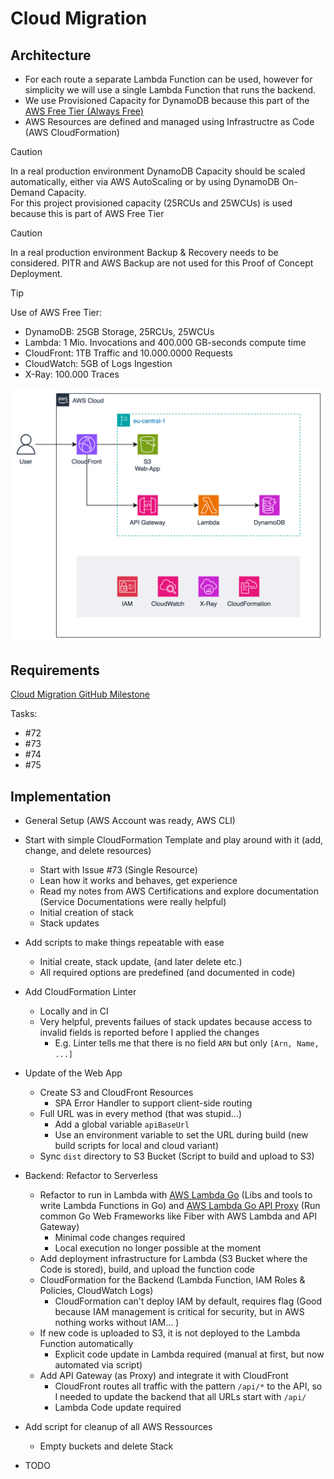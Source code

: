 # Cloud Migration

## Architecture

- For each route a separate Lambda Function can be used, however for simplicity we will use a single Lambda Function that runs the backend.
- We use Provisioned Capacity for DynamoDB because this part of the [AWS Free Tier (Always Free)](https://aws.amazon.com/free/?all-free-tier.sort-by=item.additionalFields.SortRank&all-free-tier.sort-order=asc&awsf.Free%20Tier%20Types=tier%23always-free&awsf.Free%20Tier%20Categories=*all)
- AWS Resources are defined and managed using Infrastructre as Code (AWS CloudFormation)

>[!CAUTION]
> In a real production environment DynamoDB Capacity should be scaled automatically, either via AWS AutoScaling or by using DynamoDB On-Demand Capacity.  
> For this project provisioned capacity (25RCUs and 25WCUs) is used because this is part of AWS Free Tier

>[!CAUTION]
> In a real production environment Backup & Recovery needs to be considered. 
> PITR and AWS Backup are not used for this Proof of Concept Deployment. 

>[!TIP]
> Use of AWS Free Tier:
> - DynamoDB: 25GB Storage, 25RCUs, 25WCUs
> - Lambda: 1 Mio. Invocations and 400.000 GB-seconds compute time
> - CloudFront: 1TB Traffic and 10.000.0000 Requests
> - CloudWatch: 5GB of Logs Ingestion
> - X-Ray: 100.000 Traces

![Cloud Architecture](assets/architecture-cloud.svg)

## Requirements

[Cloud Migration GitHub Milestone](https://github.com/marcelfrey29/IU-DOCC-Project-Cloud-Computing/milestone/2)

Tasks:

- #72
- #73
- #74
- #75

## Implementation

- General Setup (AWS Account was ready, AWS CLI)
- Start with simple CloudFormation Template and play around with it (add, change, and delete resources)
    - Start with Issue #73 (Single Resource)
    - Lean how it works and behaves, get experience
    - Read my notes from AWS Certifications and explore documentation (Service Documentations were really helpful)
    - Initial creation of stack
    - Stack updates
- Add scripts to make things repeatable with ease
    - Initial create, stack update, (and later delete etc.)
    - All required options are predefined (and documented in code)
- Add CloudFormation Linter
    - Locally and in CI
    - Very helpful, prevents failues of stack updates because access to invalid fields is reported before I applied the changes
        - E.g. Linter tells me that there is no field `ARN` but only `[Arn, Name, ...]`
- Update of the Web App
    - Create S3 and CloudFront Resources
        - SPA Error Handler to support client-side routing
    - Full URL was in every method (that was stupid...)
        - Add a global variable `apiBaseUrl`
        - Use an environment variable to set the URL during build (new build scripts for local and cloud variant)
    - Sync `dist` directory to S3 Bucket (Script to build and upload to S3)
- Backend: Refactor to Serverless 
    - Refactor to run in Lambda with [AWS Lambda Go](https://github.com/aws/aws-lambda-go/tree/main) (Libs and tools to write Lambda Functions in Go) and [AWS Lambda Go API Proxy](https://github.com/awslabs/aws-lambda-go-api-proxy) (Run common Go Web Frameworks like Fiber with AWS Lambda and API Gateway)
        - Minimal code changes required
        - Local execution no longer possible at the moment
    - Add deployment infrastructure for Lambda (S3 Bucket where the Code is stored), build, and upload the function code
    - CloudFormation for the Backend (Lambda Function, IAM Roles & Policies, CloudWatch Logs)
        - CloudFormation can't deploy IAM by default, requires flag (Good because IAM management is critical for security, but in AWS nothing works without IAM... )
    - If new code is uploaded to S3, it is not deployed to the Lambda Function automatically
        - Explicit code update in Lambda required (manual at first, but now automated via script)
    - Add API Gateway (as Proxy) and integrate it with CloudFront
        - CloudFront routes all traffic with the pattern `/api/*` to the API, so I needed to update the backend that all URLs start with `/api/`
        - Lambda Code update required
- Add script for cleanup of all AWS Ressources 
    - Empty buckets and delete Stack

- TODO
